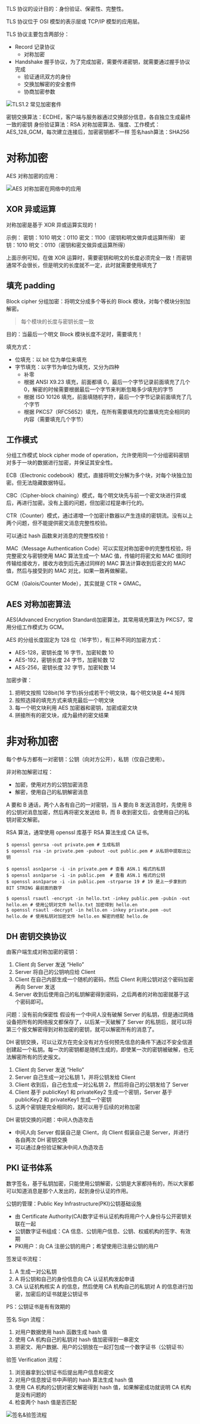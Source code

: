 
TLS 协议的设计目的：身份验证、保密性、完整性。

TLS 协议位于 OSI 模型的表示层或 TCP/IP 模型的应用层。

TLS 协议主要包含两部分：
- Record 记录协议
  - 对称加密
- Handshake 握手协议，为了完成加密，需要传递密钥，就需要通过握手协议完成
  - 验证通讯双方的身份
  - 交换加解密的安全套件
  - 协商加密参数

![TLS1.2 常见加密套件](../../images/tsl1.2_crypto.jpg)

密钥交换算法：ECDHE，客户端与服务器通过交换部分信息，各自独立生成最终一致的密钥
身份验证算法：RSA
对称加密算法、强度、工作模式：AES_128_GCM，每次建立连接后，加密密钥都不一样
签名hash算法：SHA256

# 对称加密

AES 对称加密的应用：

![AES 对称加密在网络中的应用](../../images/AES-crypto.jpg)

## XOR 异或运算

对称加密是基于 XOR 异或运算实现的！

示例：
密钥：1010
明文：0110
密文：1100（密钥和明文做异或运算所得）
密钥：1010
明文：0110（密钥和密文做异或运算所得）

上面示例可知，在做 XOR 运算时，需要密钥和明文的长度必须完全一致！而密钥通常不会很长，但是明文的长度就不一定，此时就需要使用填充了

## 填充 padding

Block cipher 分组加密：将明文分成多个等长的 Block 模块，对每个模块分别加解密。

> 每个模块的长度与密钥长度一致

目的：当最后一个明文 Block 模块长度不足时，需要填充！

填充方式：
- 位填充：以 bit 位为单位来填充
- 字节填充：以字节为单位为填充，又分为四种
  - 补零
  - 根据 ANSI X9.23 填充，前面都填 0，最后一个字节记录前面填充了几个 0，解密的时候需要根据最后一个字节来判断忽略多少填充的字节
  - 根据 ISO 10126 填充，前面填随机字符，最后一个字节记录前面填充了几个字节
  - 根据 PKCS7（RFC5652）填充，在所有需要填充的位置填充完全相同的内容（需要填充几个字节）

## 工作模式

分组工作模式 block cipher mode of operation，允许使用同一个分组密码密钥对多于一块的数据进行加密，并保证其安全性。

ECB（Electronic codebook）模式，直接将明文分解为多个块，对每个块独立加密。但无法隐藏数据特征。

CBC（Cipher-block chaining）模式，每个明文块先与前一个密文块进行异或后，再进行加密。没有上面的问题，但加密过程是串行化的。

CTR（Counter）模式，通过递增一个加密计数器以产生连续的密钥流。没有以上两个问题，但不能提供密文消息完整性校验。

可以通过 hash 函数来对消息的完整性校验！

MAC（Message Authentication Code）可以实现对称加密中的完整性校验，将完整密文与密钥使用 MAC 算法生成一个 MAC 值，传输时将密文和 MAC 值同时传输给接收方，接收方收到后先通过同样的 MAC 算法计算收到后密文的 MAC 值，然后与接受到的 MAC 对比，如果一致再做解密。

GCM（Galois/Counter Mode），其实就是 CTR + GMAC。

## AES 对称加密算法

AES(Advanced Encryption Standard)加密算法，其常用填充算法为 PKCS7，常用分组工作模式为 GCM。

AES 的分组长度固定为 128 位（16字节），有三种不同的加密方式：
- AES-128，密钥长度 16 字节，加密轮数 10
- AES-192，密钥长度 24 字节，加密轮数 12
- AES-256，密钥长度 32 字节，加密轮数 14

加密步骤：
1. 把明文按照 128bit(16 字节)拆分成若干个明文块，每个明文块是 4*4 矩阵
2. 按照选择的填充方式来填充最后一个明文块
3. 每一个明文块利用 AES 加密器和密钥，加密成密文块
4. 拼接所有的密文块，成为最终的密文结果

# 非对称加密

每个参与方都有一对密钥：公钥（向对方公开），私钥（仅自己使用）。

非对称加解密过程：
- 加密，使用对方的公钥加密消息
- 解密，使用自己的私钥解密消息

A 要和 B 通话，两个人各有自己的一对密钥，当 A 要向 B 发送消息时，先使用 B 的公钥对消息加密，然后再将密文发送给 B，而 B 收到密文后，会使用自己的私钥对密文解密。

RSA 算法，通常使用 openssl 库基于 RSA 算法生成 CA 证书。

```shell
$ openssl genrsa -out private.pem # 生成私钥
$ openssl rsa -in private.pem -pubout -out public.pem # 从私钥中提取出公钥

$ openssl asn1parse -i -in private.pem # 查看 ASN.1 格式的私钥
$ openssl asn1parse -i -in public.pem  # 查看 ASN.1 格式的公钥
$ openssl asn1parse -i -in public.pem -strparse 19 # 19 是上一步拿到的 BIT STRING 最前面的数字

$ openssl rsautl -encrypt -in hello.txt -inkey public.pem -pubin -out hello.en # 使用公钥对文件 hello.txt 加密得到 hello.en
$ openssl rsautl -decrypt -in hello.en -inkey private.pem -out hello.de # 使用私钥对加密文件 hello.en 解密的搭配 hello.de
```

## DH 密钥交换协议

由客户端生成对称加密的密钥：
1. Client 向 Server 发送 “Hello”
2. Server 将自己的公钥响应给 Client
3. Client 在自己内部生成一个随机的密码，然后 Client 利用公钥对这个密码加密再向 Server 发送
4. Server 收到后使用自己的私钥解密得到密码，之后两者的对称加密就基于这个密码即可。

问题：没有前向保密性
假设有一个中间人没有破解 Server 的私钥，但是通过网络设备把所有的网络报文都保存了，以后某一天破解了 Server 的私钥后，就可以将第三个报文解密得到对称加密的密钥，就可以解密所有的消息了。

DH 密钥交换，可以让双方在完全没有对方任何预先信息的条件下通过不安全信道创建起一个私钥。每一次的密钥都是随机生成的，即使某一次的密钥被破解，也无法解密所有的历史报文。

1. Client 向 Server 发送 “Hello”
2. Server 自己生成一对公私钥 1，并将公钥发给 Client
3. Client 收到后，自己也生成一对公私钥 2，然后将自己的公钥发给了 Server
4. Client 基于 publicKey1 和 privateKey2 生成一个密钥，Server 基于 publicKey2 和 privateKey1 生成一个密钥
5. 这两个密钥是完全相同的，就可以用于后续的对称加密

DH 密钥交换的问题：中间人伪造攻击
- 中间人向 Server 假装自己是 Client，向 Client 假装自己是 Server，并进行各自两次 DH 密钥交换
- 可以通过身份验证解决中间人伪造攻击

## PKI 证书体系

数字签名，基于私钥加密，只能使用公钥解密，公钥是大家都持有的，所以大家都可以知道消息是那个人发出的，起到身份认证的作用。

公钥的管理：Public Key Infrastructure(PKI)公钥基础设施
- 由 Certificate Authority(CA)数字证书认证机构将用户个人身份与公开密钥关联在一起
- 公钥数字证书组成：CA 信息、公钥用户信息、公钥、权威机构的签字、有效期
- PKI用户：向 CA 注册公钥的用户；希望使用已注册公钥的用户

签发证书流程：
1. A 生成一对公私钥
2. A 将公钥和自己的身份信息向 CA 认证机构发起申请
3. CA 认证机构核实 A 的信息，然后使用 CA 机构自己的私钥对 A 的信息进行加密，加密后的证书就是公钥证书

PS：公钥证书是有有效期的

签名 Sign 流程：
1. 对用户数据使用 hash 函数生成 hash 值
2. 使用 CA 机构自己的私钥对 hash 值加密得到一串密文
3. 把密文、用户数据、用户的公钥放在一起打包成一个数字证书（公钥证书）

验签 Verification 流程：
1. 浏览器拿到公钥证书后提出用户信息和密文
2. 对用户信息按证书中声明的 hash 算法生成 hash 值
3. 使用 CA 机构的公钥对密文解密得到 hash 值，如果解密成功就说明 CA 机构是没有问题的
4. 检查两个 hash 值是否匹配


![签名&验签流程](../../images/Sign-Verification.jpg)
